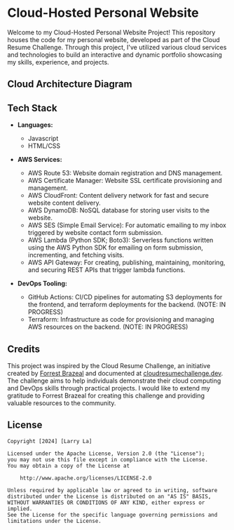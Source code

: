 # Cloud-Hosted Personal Website 
Welcome to my Cloud-Hosted Personal Website Project! This repository houses the code for my personal website, developed as part of the Cloud Resume Challenge. Through this project, I've utilized various cloud services and technologies to build an interactive and dynamic portfolio showcasing my skills, experience, and projects.

## Cloud Architecture Diagram

## Tech Stack
- **Languages:**
  - Javascript
  - HTML/CSS
    
- **AWS Services:**
  - AWS Route 53: Website domain registration and DNS management.
  - AWS Certificate Manager: Website SSL certificate provisioning and management.
  - AWS CloudFront: Content delivery network for fast and secure website content delivery.
  - AWS DynamoDB: NoSQL database for storing user visits to the website.
  - AWS SES (Simple Email Service): For automatic emailing to my inbox triggered by website contact form submission.
  - AWS Lambda (Python SDK; Boto3): Serverless functions written using the AWS Python SDK for emailing on form submission, incrementing, and fetching visits.
  - AWS API Gateway: For creating, publishing, maintaining, monitoring, and securing REST APIs that trigger lambda functions.
    
- **DevOps Tooling:**
  - GitHub Actions: CI/CD pipelines for automating S3 deployments for the frontend, and terraform deployments for the backend. (NOTE: IN PROGRESS)
  - Terraform: Infrastructure as code for provisioning and managing AWS resources on the backend. (NOTE: IN PROGRESS)

## Credits
This project was inspired by the Cloud Resume Challenge, an initiative created by [Forrest Brazeal](https://forrestbrazeal.com/) and documented at [cloudresumechallenge.dev](https://cloudresumechallenge.dev/). The challenge aims to help individuals demonstrate their cloud computing and DevOps skills through practical projects. I would like to extend my gratitude to Forrest Brazeal for creating this challenge and providing valuable resources to the community.

## License
    Copyright [2024] [Larry La]

    Licensed under the Apache License, Version 2.0 (the "License");
    you may not use this file except in compliance with the License.
    You may obtain a copy of the License at

        http://www.apache.org/licenses/LICENSE-2.0

    Unless required by applicable law or agreed to in writing, software
    distributed under the License is distributed on an "AS IS" BASIS,
    WITHOUT WARRANTIES OR CONDITIONS OF ANY KIND, either express or implied.
    See the License for the specific language governing permissions and
    limitations under the License.




